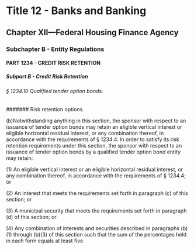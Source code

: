 
# Title 12 - Banks and Banking
## Chapter XII—Federal Housing Finance Agency
### Subchapter B - Entity Regulations
#### PART 1234 - CREDIT RISK RETENTION
##### Subpart B - Credit Risk Retention
###### § 1234.10 Qualified tender option bonds.
####### Risk retention options.

(b)Notwithstanding anything in this section, the sponsor with respect to an issuance of tender option bonds may retain an eligible vertical interest or eligible horizontal residual interest, or any combination thereof, in accordance with the requirements of § 1234.4. In order to satisfy its risk retention requirements under this section, the sponsor with respect to an issuance of tender option bonds by a qualified tender option bond entity may retain:

(1) An eligible vertical interest or an eligible horizontal residual interest, or any combination thereof, in accordance with the requirements of § 1234.4; or

(2) An interest that meets the requirements set forth in paragraph (c) of this section; or

(3) A municipal security that meets the requirements set forth in paragraph (d) of this section; or

(4) Any combination of interests and securities described in paragraphs (b)(1) through (b)(3) of this section such that the sum of the percentages held in each form equals at least five.
